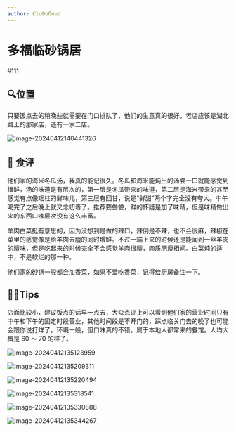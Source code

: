 ```yaml
---
author: Clo0oOoud
---
```


# 多福临砂锅居

#111

## :mag:位置

只要饭点去的稍晚些就需要在门口排队了，他们的生意真的很好。老店应该是湖北路上的那家店，还有一家二店。

![image-20240412140441326](https://s2.loli.net/2024/04/12/R48czfwhxUYNpDn.png)

## 🌰 食评

他们家的海米冬瓜汤，我真的能记很久。冬瓜和海米能炖出的汤尝一口就能感觉到很鲜，汤的味道是有层次的，第一层是冬瓜带来的味道，第二层是海米带来的甚至感觉有点像瑶柱的鲜味儿，第三层有回甘，说是“鲜甜”两个字完全没有夸大。中午喝完了之后晚上就又念叨着了。推荐要尝尝，鲜的怀疑是加了味精，但是味精做出来的东西口味层次没有这么丰富。

羊肉白菜挺有意思的，因为没想到是做的辣口，辣倒是不辣，也不会很麻，辣椒在菜里的感觉像是给羊肉去膻的同时增鲜。不过一端上来的时候还是能闻到一丝羊肉的膻味，但是吃起来的时候完全不会感觉羊肉很膻，肉质肥瘦相间。白菜炖的适中，不是软烂的那一种。

他们家的砂锅一般都会加香菜，如果不爱吃香菜，记得给厨房备注一下。

## :tipping_hand_man:Tips

店面比较小，建议饭点的话早一点去，大众点评上可以看到他们家的营业时间只有中午和下午的固定时段营业，其他时间段是不开门的，踩点临关门去的晚了也可能会跟你说打烊了。环境一般，但口味真的不错。属于本地人都常来的餐馆。人均大概是 60 ～ 70 的样子。

![image-20240412135123959](https://s2.loli.net/2024/04/12/RYsqHwCyxfZ6tla.png)

![image-20240412135209311](https://s2.loli.net/2024/04/12/DXv4zfNr3kKBUqh.png)

![image-20240412135220494](https://s2.loli.net/2024/04/12/PEcUpBSXDYJglVM.png)

![image-20240412135318541](https://s2.loli.net/2024/04/12/tceCm4L5uvJ2r7x.png)

![image-20240412135330888](https://s2.loli.net/2024/04/12/9YqSVOkZEG81Uty.png)

![image-20240412135344267](https://s2.loli.net/2024/04/12/erQBCSvdEVyh7xK.png)
